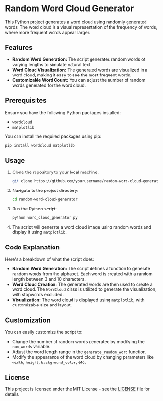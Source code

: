 # Random Word Cloud Generator

This Python project generates a word cloud using randomly generated words. The word cloud is a visual representation of the frequency of words, where more frequent words appear larger.

## Features

- **Random Word Generation:** The script generates random words of varying lengths to simulate natural text.
- **Word Cloud Visualization:** The generated words are visualized in a word cloud, making it easy to see the most frequent words.
- **Customizable Word Count:** You can adjust the number of random words generated for the word cloud.

## Prerequisites

Ensure you have the following Python packages installed:

- `wordcloud`
- `matplotlib`

You can install the required packages using pip:

```bash
pip install wordcloud matplotlib
```

## Usage

1. Clone the repository to your local machine:

    ```bash
    git clone https://github.com/yourusername/random-word-cloud-generator.git
    ```

2. Navigate to the project directory:

    ```bash
    cd random-word-cloud-generator
    ```

3. Run the Python script:

    ```bash
    python word_cloud_generator.py
    ```

4. The script will generate a word cloud image using random words and display it using `matplotlib`.

## Code Explanation

Here's a breakdown of what the script does:

- **Random Word Generation:** The script defines a function to generate random words from the alphabet. Each word is created with a random length between 3 and 10 characters.
- **Word Cloud Creation:** The generated words are then used to create a word cloud. The `WordCloud` class is utilized to generate the visualization, with stopwords excluded.
- **Visualization:** The word cloud is displayed using `matplotlib`, with customizable size and layout.

## Customization

You can easily customize the script to:

- Change the number of random words generated by modifying the `num_words` variable.
- Adjust the word length range in the `generate_random_word` function.
- Modify the appearance of the word cloud by changing parameters like `width`, `height`, `background_color`, etc.

## License

This project is licensed under the MIT License - see the [LICENSE](LICENSE) file for details.

